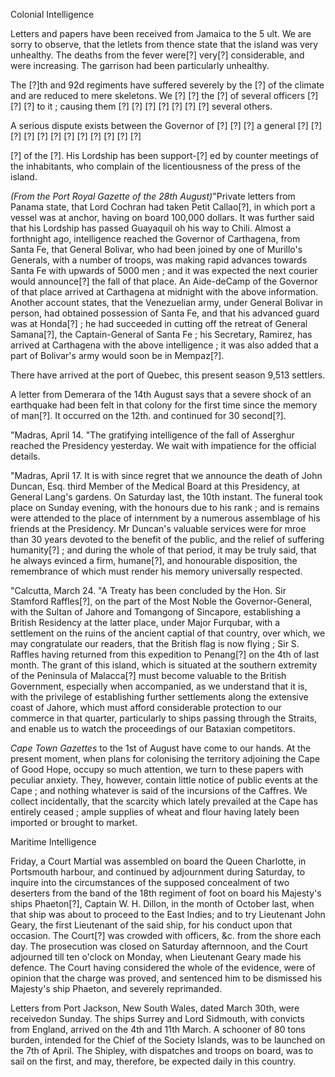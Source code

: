 Colonial IntelligenceLetters and papers have been received from Jamaica to the 5 ult. We are
                    sorry to observe, that the letlets from thence state that the
                    island was very unhealthy. The deaths from the fever were[?]
                    very[?] considerable, and were increasing. The garrison had been particularly unhealthy.The [?]th and 92d regiments have suffered severely by the [?] of the climate
                    and are reduced to mere skeletons. We [?] [?] the [?] of several
                    officers [?] [?] [?] to it ; causing them [?] [?] [?] [?] [?] [?]
                    [?] several others.A serious dispute exists between the Governor of [?] [?] [?] a general
                    [?] [?] [?] [?] [?] [?] [?] [?] [?] [?] [?] [?][?] of the [?]. His Lordship has been support-[?] ed by counter
                    meetings of the inhabitants, who complain of the licentiousness
                    of the press of the island.*(From the Port Royal Gazette of the 28th August)*"Private letters from Panama state, that Lord Cochran had
                    taken Petit Callao[?], in which port a vessel was at anchor, having on
                    board 100,000 dollars. It was further said that his Lordship has passed
                    Guayaquil oh his way to Chili. Almost a forthnight ago, intelligence reached the Governor of Carthagena, from Santa Fe,
                    that General Bolivar, who had been joined by one of Murillo's Generals,
                    with a number of troops, was making rapid advances towards Santa Fe with
                    upwards of 5000 men ; and it was expected the next courier would
                    announce[?] the fall of that place. An Aide-deCamp of the
                    Governor of that place arrived at Carthagena at midnight with
                    the above information. Another account states, that the
                    Venezuelian army, under General Bolivar in person, had obtained
                        possession of Santa Fe, and that his advanced guard was at
                    Honda[?] ; he had succeeded in cutting off the retreat of General
                    Samana[?], the Captain-General of Santa Fe ; his Secretary, Ramirez, has
                    arrived at Carthagena with the above intelligence ; it was also added that
                    a part of Bolivar's army would soon be in Mempaz[?].There have arrived at the port of Quebec, this present season
                    9,513 settlers.A letter from Demerara of the 14th August says that a severe shock of an
                    earthquake had been felt in that colony for the first time since the memory
                    of man[?]. It occurred on the 12th. and continued for 30 second[?]."Madras, April 14. "The gratifying intelligence of the fall of Asserghur reached the Presidency yesterday. We wait with
                    impatience for the official details."Madras, April 17. It is with since regret that we announce the death
                    of John Duncan, Esq. third Member of the Medical Board at this
                    Presidency, at General Lang's gardens. On Saturday last, the 10th instant.
                    The funeral took place on Sunday evening, with the honours due to his
                    rank ; and is remains were attended to the place of internment by a
                    numerous assemblage of his friends at the Presidency. Mr Duncan's valuable
                    services were for mroe than 30 years devoted to the benefit of the
                    public, and the relief of suffering humanity[?] ; and during the whole of that period, it may be truly said, that he always
                    evinced a firm, humane[?], and honourable disposition, the
                    remembrance of which must render his memory universally respected."Calcutta, March 24. "A Treaty has been concluded by the Hon. Sir
                    Stamford Raffles[?], on the part of the Most Noble the
                    Governor-General, with the Sultan of Jahore and Tomangong
                    of Sincapore, establishing a British Residency at the latter
                    place, under Major Furqubar, with a settlement on the ruins of the ancient
                    captial of that country, over which, we may congratulate our readers,
                    that the British flag is now flying ; Sir S. Raffles having
                    returned from this expedition to Penang[?] on the 4th of last month. The
                    grant of this island, which is situated at the southern extremity of the
                    Peninsula of Malacca[?] must become valuable to the British Government, especially when accompanied, as we understand that it
                    is, with the privilege of establishing further settlements along
                    the extensive coast of Jahore, which must afford considerable protection to
                    our commerce in that quarter, particularly to ships passing through
                    the Straits, and enable us to watch the proceedings of our Bataxian
                    competitors.*Cape Town Gazettes* to the 1st of August have come to
                    our hands. At the present moment, when plans for colonising the territory
                    adjoining the Cape of Good Hope, occupy so much attention, we turn to these
                        papers with peculiar anxiety. They, however, contain
                    little notice of public events at the Cape ; and nothing whatever is
                    said of the incursions of the Caffres. We collect incidentally, that the
                    scarcity which lately prevailed at the Cape has entirely ceased
                    ; ample supplies of wheat and flour having lately been imported or
                    brought to market.Maritime IntelligenceFriday, a Court Martial was assembled on board the Queen Charlotte, in
                    Portsmouth harbour, and continued by adjournment during
                    Saturday, to inquire into the circumstances of the supposed concealment of
                    two deserters from the band of the 18th regiment of foot on board his
                    Majesty's ships Phaeton[?], Captain W. H. Dillon, in the month of October
                    last, when that ship was about to proceed to the East Indies; and to try
                    Lieutenant John Geary, the first Lieutenant of the said ship, for his
                    conduct upon that occasion. The Court[?] was crowded with officers, &c.
                    from the shore each day. The prosecution was closed on Saturday afternnoon, and the Court adjourned till ten o'clock on Monday, when Lieutenant Geary made his defence. The Court having
                    considered the whole of the evidence, were of opinion that the charge was
                    proved, and sentenced him to be dismissed his Majesty's ship Phaeton, and
                    severely reprimanded.Letters from Port Jackson, New South Wales, dated March 30th, were
                    receivedon Sunday. The ships Surrey and Lord Sidmouth, with
                    convicts from England, arrived on the 4th and 11th March. A schooner of
                    80 tons burden, intended for the Chief of the Society Islands, was to
                    be launched on the 7th of April. The Shipley, with dispatches and troops on
                    board, was to sail on the first, and may, therefore, be expected daily
                    in this country.
